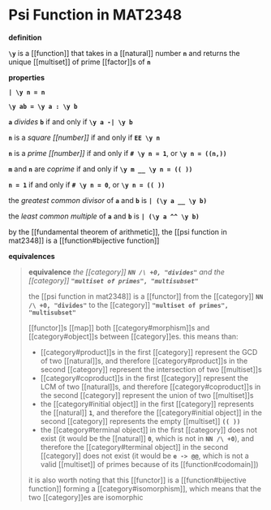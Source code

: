 # Psi Function in MAT2348

**definition**

**`\y`** is a [[function]] that takes in a [[natural]] number **`n`** and returns the unique [[multiset]] of prime [[factor]]s of **`n`**

**properties**

**`| \y n = n`**

**`\y ab = \y a : \y b`**

**`a`** _divides_ **`b`** if and only if **`\y a -| \y b`**

**`n`** is a _square [[number]]_ if and only if **`EE \y n`**

**`n`** is a _prime [[number]]_ if and only if **`# \y n = 1`**, or **`\y n = ((n,))`**

**`m`** and **`n`** are _coprime_ if and only if **`\y m __ \y n = (( ))`**

**`n = 1`** if and only if **`# \y n = 0`**, or **`\y n = (( ))`**

the _greatest common divisor_ of **`a`** and **`b`** is **`| (\y a __ \y b)`**

the _least common multiple_ of **`a`** and **`b`** is **`| (\y a ^^ \y b)`**

by the [[fundamental theorem of arithmetic]], the [[psi function in mat2348]] is a [[function#bijective function]]

**equivalences**

> **equivalence** _the [[category]] **`NN /\ +0, "divides"`** and the [[category]] **`"multiset of primes", "multisubset"`**_
>
> the [[psi function in mat2348]] is a [[functor]] from the [[category]] **`NN /\ +0, "divides"`** to the [[category]] **`"multiset of primes", "multisubset"`**
>
> [[functor]]s [[map]] both [[category#morphism]]s and [[category#object]]s between [[category]]es. this means than:
>
> - [[category#product]]s in the first [[category]] represent the GCD of two [[natural]]s, and therefore [[category#product]]s in the second [[category]] represent the intersection of two [[multiset]]s
> - [[category#coproduct]]s in the first [[category]] represent the LCM of two [[natural]]s, and therefore [[category#coproduct]]s in the second [[category]] represent the union of two [[multiset]]s
> - the [[category#initial object]] in the first [[category]] represents the [[natural]] **`1`**, and therefore the [[category#initial object]] in the second [[category]] represents the empty [[multiset]] **`(( ))`**
> - the [[category#terminal object]] in the first [[category]] does not exist (it would be the [[natural]] **`0`**, which is not in **`NN /\ +0`**), and therefore the [[category#terminal object]] in the second [[category]] does not exist (it would be **`e -> @@`**, which is not a valid [[multiset]] of primes because of its [[function#codomain]])
>
> it is also worth noting that this [[functor]] is a [[function#bijective function]] forming a [[category#isomorphism]], which means that the two [[category]]es are isomorphic
